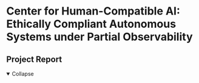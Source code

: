 # Center for Human-Compatible AI: Ethically Compliant Autonomous Systems under Partial Observability

## Project Report
<details open>
<summary>Collapse</summary>
<object data='./assets/LSNZRicra23.pdf' width='100%' height=800></object>
</details>